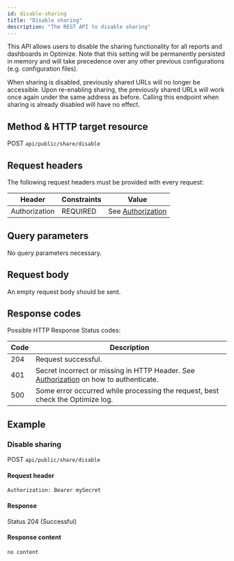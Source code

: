 ```yaml
---
id: disable-sharing
title: "Disable sharing"
description: "The REST API to disable sharing"
---
```


This API allows users to disable the sharing functionality for all reports and dashboards in Optimize. Note that this setting will be permanently persisted in memory and will take precedence over any other previous configurations (e.g. configuration files).

When sharing is disabled, previously shared URLs will no longer be accessible. Upon re-enabling sharing, the previously shared URLs will work once again under the same address as before. Calling this endpoint when sharing is already disabled will have no effect.

## Method & HTTP target resource

POST `api/public/share/disable`

## Request headers

The following request headers must be provided with every request:

| Header        | Constraints | Value                                                 |
| ------------- | ----------- | ----------------------------------------------------- |
| Authorization | REQUIRED    | See [Authorization](../optimize-api-authorization.md) |

## Query parameters

No query parameters necessary.

## Request body

An empty request body should be sent.

## Response codes

Possible HTTP Response Status codes:

| Code | Description                                                                                                               |
| ---- | ------------------------------------------------------------------------------------------------------------------------- |
| 204  | Request successful.                                                                                                       |
| 401  | Secret incorrect or missing in HTTP Header. See [Authorization](../optimize-api-authorization.md) on how to authenticate. |
| 500  | Some error occurred while processing the request, best check the Optimize log.                                            |

## Example

### Disable sharing

POST `api/public/share/disable`

#### Request header

`Authorization: Bearer mySecret`

#### Response

Status 204 (Successful)

#### Response content

```
no content
```
